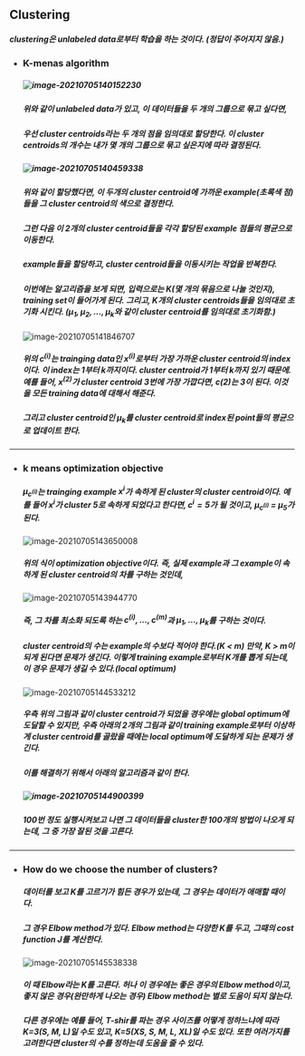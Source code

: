 ## Clustering

##### 	clustering은 unlabeled data로부터 학습을 하는 것이다. (정답이 주어지지 않음.)



- ### K-menas algorithm

  ##### ![image-20210705140152230](C:\Users\winner\AppData\Roaming\Typora\typora-user-images\image-20210705140152230.png)

  ##### 위와 같이 unlabeled data가 있고, 이 데이터들을 두 개의 그룹으로 묶고 싶다면,

  ##### 우선 cluster centroids라는 두 개의 점을 임의대로 할당한다. 이 cluster centroids의 개수는 내가 몇 개의 그룹으로 묶고 싶은지에 따라 결정된다.

  ##### ![image-20210705140459338](C:\Users\winner\AppData\Roaming\Typora\typora-user-images\image-20210705140459338.png)

  ##### 위와 같이 할당했다면, 이 두개의 cluster centroid에 가까운 example(초록색 점)들을 그 cluster centroid의 색으로 결정한다.

  ##### 그런 다음 이 2개의 cluster centroid들을 각각 할당된 example 점들의 평균으로 이동한다. 

  ##### example들을 할당하고, cluster centroid들을 이동시키는 작업을 반복한다.

  ##### 이번에는 알고리즘을 보게 되면, 입력으로는 K(몇 개의 묶음으로 나눌 것인지), training set이 들어가게 된다. 그리고, K개의 cluster centroids들을 임의대로 초기화 시킨다. ($\mu_1, \mu_2, ..., \mu_k$와 같이 cluster centroid를 임의대로 초기화함.)

  ![image-20210705141846707](C:\Users\winner\AppData\Roaming\Typora\typora-user-images\image-20210705141846707.png)

  ##### 위의 $c^{(i)}$는 trainging data인 $x^{(i)}$로부터 가장 가까운 cluster centroid의 index이다. 이 index는 1부터 k까지이다. cluster centroid가 1부터 k까지 있기 때문에. 예를 들어, $x^{(2)}$가 cluster centroid 3번에 가장 가깝다면, $c{(2)}$는 3이 된다. 이것을 모든 training data에 대해서 해준다.

  ##### 그리고 cluster centroid인 $\mu_k$를 cluster centroid로 index된 point들의 평균으로 업데이트 한다.



---

- ### k means optimization objective

  ##### $\mu_{c^{(i)}}$는 trainging example $x^{i}$가 속하게 된 cluster의 cluster centroid이다. 예를 들어 $x^i$가 cluster 5로 속하게 되었다고 한다면, $c^i = 5$가 될 것이고, $\mu_{c^{(i)}}$ = $\mu_5$가 된다.

  ![image-20210705143650008](C:\Users\winner\AppData\Roaming\Typora\typora-user-images\image-20210705143650008.png)

  ##### 위의 식이 optimization objective이다. 즉, 실제 example과 그 example이 속하게 된 cluster centroid의 차를 구하는 것인데,

  ![image-20210705143944770](C:\Users\winner\AppData\Roaming\Typora\typora-user-images\image-20210705143944770.png)

  ##### 즉, 그 차를 최소화 되도록 하는 $c^{(i)}, ..., c^{(m)}$과 $\mu_1, ..., \mu_k$를 구하는 것이다.

  ##### cluster centroid의 수는 example의 수보다 적어야 한다.(K < m) 만약, K > m이 되게 된다면 문제가 생긴다. 이렇게 training example로부터 K개를 뽑게 되는데, 이 경우 문제가 생길 수 있다.(local optimum)

  ![image-20210705144533212](C:\Users\winner\AppData\Roaming\Typora\typora-user-images\image-20210705144533212.png)

  ##### 우측 위의 그림과 같이 cluster centroid가 되었을 경우에는 global optimum에 도달할 수 있지만, 우측 아래의 2개의 그림과 같이 training example로부터 이상하게 cluster centroid를 골랐을 때에는 local optimum에 도달하게 되는 문제가 생긴다.

  ##### 이를 해결하기 위해서 아래의 알고리즘과 같이 한다.

  ##### ![image-20210705144900399](C:\Users\winner\AppData\Roaming\Typora\typora-user-images\image-20210705144900399.png)

  ##### 100번 정도 실행시켜보고 나면 그 데이터들을 cluster한 100개의 방법이 나오게 되는데, 그 중 가장 잘된 것을 고른다.

 

---

- ### How do we choose the number of clusters?

  ##### 데이터를 보고 K를 고르기가 힘든 경우가 있는데, 그 경우는 데이터가 애매할 때이다.

  ##### 그 경우 Elbow method가 있다. Elbow method는 다양한 K를 두고, 그때의 cost function J를 계산한다.

  ![image-20210705145538338](C:\Users\winner\AppData\Roaming\Typora\typora-user-images\image-20210705145538338.png)

  ##### 이 때 Elbow라는 K를 고른다. 허나 이 경우에는 좋은 경우의 Elbow method이고, 좋지 않은 경우(완만하게 나오는 경우) Elbow method는 별로 도움이 되지 않는다.

  ##### 다른 경우에는 예를 들어, T-shir를 파는 경우 사이즈를 어떻게 정하느냐에 따라 K=3(S, M, L)일 수도 있고, K=5(XS, S, M, L, XL)일 수도 있다. 또한 여러가지를 고려한다면 cluster의 수를 정하는데 도움을 줄 수 있다.